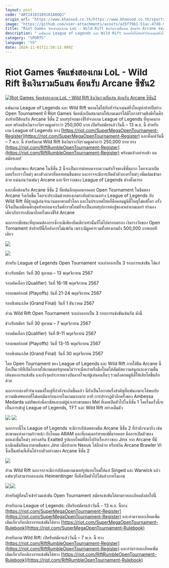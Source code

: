 ```yaml
---
layout: post
code: "ART2410310916IA0OQJ"
origin_url: "https://www.khaosod.co.th/https://www.khaosod.co.th/sports/news_9482821"
image: "https://github.com/user-attachments/assets/a35f79b1-51ac-47d8-9a4a-acb6757b4fe8"
title: "Riot Games จัดแข่งสองเกม LoL - Wild Rift ชิงเงินรวม5แสน ต้อนรับ Arcane ซีซัน2"
description: " แฟนเกม League of Legends และ Wild Rift พลาดไม่ได้กับทัวร์นาเมนต์ยิ่งใหญ่ส่งท้ายปีอย่าง Open Tournament ที่ Riot Games จัดหนักเปิดสนามรบให้เกมเมอร์"
category: "SPORTS"
language: "th"
date: 2024-11-01T11:50:13.989Z
---
```


# Riot Games จัดแข่งสองเกม LoL - Wild Rift ชิงเงินรวม5แสน ต้อนรับ Arcane ซีซัน2

[![Riot Games จัดแข่งสองเกม LoL - Wild Rift ชิงเงินรวม5แสน ต้อนรับ Arcane ซีซัน2](https://www.khaosod.co.th/wpapp/uploads/2024/10/unnamed-2.jpg "Riot Games จัดแข่งสองเกม LoL - Wild Rift ชิงเงินรวม5แสน ต้อนรับ Arcane ซีซัน2")](https://www.khaosod.co.th/wpapp/uploads/2024/10/unnamed-2.jpg)

แฟนเกม League of Legends และ Wild Rift พลาดไม่ได้กับทัวร์นาเมนต์ยิ่งใหญ่ส่งท้ายปีอย่าง Open Tournament ที่ Riot Games จัดหนักเปิดสนามรบให้เกมเมอร์ได้มีโอกาสร่วมชิงชัยในศึกส่งท้ายปีต้อนรับ Arcane ซีซั่น 2 บทสรุปจบของซีรีส์จากเกม League of Legends ที่ทุกคนรอคอย พร้อมชิงเงินรางวัลรวมมูลค่ากว่า 250,000 บาท เปิดรับสมัครแล้ววันนี้ – 13 พ.ย. นี้ สำหรับเกม League of Legends ทาง [https://riot.com/SuperMegaOpenTournament-Register](https://riot.com/SuperMegaOpenTournament-Register) และตั้งแต่วันนี้ – 7 พ.ย. นี้ สำหรับเกม Wild Rift ชิงเงินรางวัลรวมมูลค่ากว่า 250,000 บาท ทาง [https://riot.com/RiftRumbleOpenTournament-Register](https://riot.com/RiftRumbleOpenTournament-Register) พร้อมแล้วอย่ารอช้า กดสมัครเลย!



การกลับมาของ Arcane ในซีซั่น 2 นี้จะเป็นการต่อยอดจากความสำเร็จของซีซั่นแรก โดยจะมาเปิดเผยเรื่องราวใหม่ๆ ของตัวละครที่หลายคนชื่นชอบ และอาจจะมีการเปิดตัวตัวละครใหม่ๆ เพิ่มเติมเข้ามาด้วย แน่นอนว่าแฟนๆ Arcane และจักรวาลของ League of Legends ต่างตั้งตารอ



และเพื่อต้อนรับ Arcane ซีซั่น 2 ที่แฟนลีกทุกคนรอคอย Open Tournament ในธีมของ Arcane จึงเกิดขึ้น โดยจะประเดิมด้วยสองเกมระดับตำนานอย่าง League of Legends กับ Wild Rift ที่มีฐานผู้เล่นจำนวนมหาศาลทั่วโลก และในประเทศไทยก็คือคอมมูนิตี้ใหญ่ไม่แพ้ใคร ครั้งนี้จึงเป็นเสมือนศึกสุดท้ายก่อนจะเริ่มศักราชใหม่ที่จะเป็นบทสรุปการต่อสู้ของเหล่าเกมเมอร์ ทำนองเดียวกับการกลับมาอีกครั้งของซีรีส์ Arcane



นอกจากชัยชนะที่ทุกคนต้องการซึ่งจะมีเพียงทีมเดียวเท่านั้นที่ได้ไปครอบครอง เงินรางวัลของ Open Tornament ส่งท้ายปีนี้ก็อลังการไม่แพ้กัน เพราะมีมูลค่ารวมทั้งสองเกมถึง 500,000 บาทเลยทีเดียว



![](https://lh7-rt.googleusercontent.com/docsz/AD_4nXck5UUdbBSiq5LrHcjjHd4Fd9NBjo8j0nqFljVCjGN6fOziGPtrrx8jjqJfKkkMgMEcOK932EMFCqbm7s6fWdInwmlENIQtBxBFfuYSUQHukD0UyGUiRMOrVSu0HYbzsTtD6X9a-lC_GHzxT99tGro_8ooIbjR8sEEPEUzQ4g?key=ck19XP57nL2DU4WKRq-AAQ)



![](https://lh7-rt.googleusercontent.com/docsz/AD_4nXdWJHFgxK2KfXYKki_-RIlKvHRT59FoMGmq8fnhzTqMwevlxtgRdf99R08qDeos4-cC8PLtNB2EwA6dQAKNH7XC-79wWhRk52xz7bS3Vnr8vSO0fM6jBljfXlZeEP_7J0DFPCLmJn5Cbpc3mnOYM2wIMP9A7mmeHe2KKVr-?key=ck19XP57nL2DU4WKRq-AAQ)



สำหรับ League of Legends Open Tournament จะแบ่งออกเป็น 3 รอบการแข่งขัน ได้แก่

ช่วงรับสมัคร วันที่ 30 ตุลาคม – 13 พฤศจิกายน 2567

รอบคัดเลือก (Qualifier) วันที่ 16-18 พฤศจิกายน 2567

รอบเพลย์ออฟ (Playoffs) วันที่ 21-24 พฤศจิกายน 2567

รอบชิงชนะเลิศ (Grand Final) วันที่ 1 ธันวาคม 2567



ส่วน Wild Rift Open Tournament จะแบ่งออกเป็น 3 รอบการแข่งขันเช่นกัน ดังนี้

ช่วงรับสมัคร วันที่ 30 ตุลาคม – 7 พฤศจิกายน 2567

รอบคัดเลือก (Qualifier) วันที่ 9-11 พฤศจิกายน 2567

รอบเพลย์ออฟ (Playoffs) วันที่ 13-15 พฤศจิกายน 2567

รอบชิงชนะเลิศ (Grand Final) วันที่ 30 พฤศจิกายน 2567



โดย Open Tournament ของ League of Legends และ Wild Rift ภายใต้ธีม Arcane นี้ถือเป็นเวทีที่เปิดโอกาสให้เกมเมอร์ทุกคนไม่ว่าจะมือเก่าหรือมือใหม่ได้สัมผัสความสนุกและความตื่นเต้นของการแข่งขัน และยังจุดประกายแรงบันดาลใจแก่ผู้เล่นคนอื่นๆ รวมถึงคอมมูนิตี้ให้เติบโตขึ้นอีกด้วย



นอกจากสองทัวร์นาเมนต์ใหญ่ที่กำลังจะเกิดขึ้นแล้ว นี่ยังเป็นโอกาสครั้งสำคัญที่แฟนเกมจะได้พบกับความพิเศษแบบที่ไม่เคยมีมาก่อนภายในเกมมากมาย อาทิ การปรากฏตัวอีกครั้งของ Ambessa Medarda แม่ทัพแห่งน็อกซัสและแม่ผู้น่าเกรงขามของ Mel ที่เคยเปิดตัวไปในซีซั่น 1 โดยในครั้งนี้จะเป็นการเข้าสู่ League of Legends, TFT และ Wild Rift อย่างเต็มตัว



![](https://lh7-rt.googleusercontent.com/docsz/AD_4nXf1JO32Kpa35cnodDbef8z0Zv8iwrNzVeUiJSGTcut49ounRkUGyLOBbtWdwdXyWxXRtARGRp11GgOUQewTvX8SNmx4gHDDKHIxklkVvKzWi2KcLnlDRnNoouIQu4V-Sf178JnIpEdOBgroDujb9QCgpjI1fbdlwKe2ntZ4HA?key=ck19XP57nL2DU4WKRq-AAQ) ![](https://lh7-rt.googleusercontent.com/docsz/AD_4nXeUSTrGWIxi8OtzH3glLvani19e5dNSJLLuEm-2JLq0H4z9wgHx_Lzw00KdFA9s385eXaHot4uoJ5h9uGbcM1IM36ahcpCsAKv0uEJMUL9xWKTUBeWQVuCW6XOUVYAHvTxydNSKAfVfdbsH-gSCwr0C4Fg6-m-bO4WiSSRJ4Q?key=ck19XP57nL2DU4WKRq-AAQ)



นอกจากนี้ใน League of Legends จะมีการอัปเดตตามธีม Arcane ซีซั่น 2 ที่กำลังจะมาถึง เช่น สะพานแห่งความก้าวหน้า กับโหมด ARAM และที่เกมเมอร์สายแฟชั่นรอคอย คือการเปิดตัวของตกแต่งชิ้นใหม่ๆ อย่างสกิน Exalted รูปแบบใหม่ที่ล้อไปกับเรื่องราวของ Jinx จาก Arcane ที่มีแอนิเมชันปิดฉากตามธีมของ Jinx เมื่อทำลาย Nexus ได้อีกด้วย หรือสกิน Arcane Brawler Vi ซึ่งเป็นสกินที่เห็นได้จากตัวอย่างของ Arcane ซีซั่น 2

![](https://lh7-rt.googleusercontent.com/docsz/AD_4nXfJFgsFEsfTaqeChh46QY-R3jcw2BM4UKKrsToHvPbxYCfwVVLMZqD2PwNVoKwrHM-84aYOo5CXDab9zD8s_lkHpKdGHOVoeTLbMWyQvwHDaGDbryg4Kp9VlM2Vv0Qg30VREepXMPjZipEYP8inBkrSb5wiIwO7gW-lYMT2dg?key=ck19XP57nL2DU4WKRq-AAQ)

ส่วน Wild Rift นอกจากจะมีการอัปเดตเกมเพลย์รูปแบบใหม่ให้แก่ Singed และ Warwick แล้ว แฟนๆยังสามารถลองเล่น Heimerdinger ที่เพิ่งเปิดตัวไปได้แล้วภายในเกม

![](https://lh7-rt.googleusercontent.com/docsz/AD_4nXdu-idSfFsrPrP0aoODOPqPa8jEeABljS2tre7ZjEzreCN5niTd6pAelwGVwI8gBw53QS0jCchJuOgTd_RN1YG6WO1JQXC0-IbYHAL2JmI8QoQ9pCWECLeWKrUuOc-2vAmp8m2NwmIf7v6utINrrM0HBP5TODaMTsiihfnr?key=ck19XP57nL2DU4WKRq-AAQ)![](https://lh7-rt.googleusercontent.com/docsz/AD_4nXdMfOOfpRarqxr379d0LnzHVIRo6bYLjokGJ5QzBwVWCG-FF_BjxPX9n4Hj4YXr8VfHndyn4gWI3k3pDpF1sjxo_8jVYXbB1noAEAqdbaQjnxbhj8Tg1bhqd_4h_5ONIG9H7nRl6efl4vk9BPOI3kq8Wnpb5qtp-RHFdYQlow?key=ck19XP57nL2DU4WKRq-AAQ)



สำหรับผู้ที่สนใจเข้าร่วมแข่งขัน Open Tournament สมัครแข่งขันได้ตามรายละเอียดดังต่อไปนี้

สำหรับเกม League of Legends: เปิดรับสมัครแล้ววันนี้ – 13 พ.ย. นี้ทาง [https://riot.com/SuperMegaOpenTournament-Register](https://riot.com/SuperMegaOpenTournament-Register) และอ่านรายละเอียดเพิ่มเติมเกี่ยวกับกติกาการแข่งขันได้ทาง [https://riot.com/SuperMegaOpenTournament-Rulebook](https://riot.com/SuperMegaOpenTournament-Rulebook)

สำหรับเกม Wild Rift: เปิดรับสมัครแล้ววันนี้ – 7 พ.ย. นี้ ทาง [https://riot.com/RiftRumbleOpenTournament-Register](https://riot.com/RiftRumbleOpenTournament-Register) และอ่านรายละเอียดเพิ่มเติมเกี่ยวกับกติกาการแข่งขันได้ทาง [https://riot.com/RiftRumbleOpenTournament-Rulebook](https://riot.com/RiftRumbleOpenTournament-Rulebook)